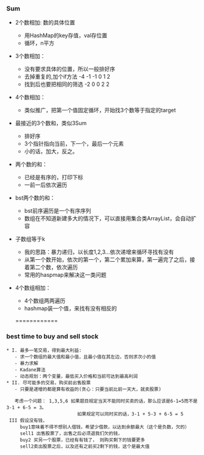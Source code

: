 
### Sum
 * 2个数相加: 数的具体位置
    - 用HashMap的key存值，val存位置
    -  循环，n平方
 * 3个数相加：
    - 没有要求具体的位置，所以一般排好序
    - 去掉重复的,加个if方法  -4 -1 -1 0 1 2
    - 找到后也要把相同的筛选 -2 0 0 2 2
 * 4个数相加：
    - 类似推广，把第一个值固定循环，开始找3个数等于指定的target
 * 最接近的3个数和，类似3Sum
	- 排好序
	- 3个指针指向当前，下一个，最后一个元素
	- 小的话，加大，反之。
 * 两个数的和：
    - 已经是有序的，打印下标
	- 一前一后依次遍历
 * bst两个数的和：
	- bst前序遍历是一个有序序列
	- 数组在不知道新建多大的情况下，可以直接用集合类ArrayList，会自动扩容
 * 子数组等于k
	- 我的思路：暴力递归，以长度1,2,3...依次递增来循环寻找有没有
	- 从第一个数开始，依次的第一个，第二个累加来算，第一遍完了之后，接着第二个数，依次遍历
	- 常用的haspmap来解决这一类问题
 * 4个数组相加：
	- 4个数组两两遍历
	- hashmap装一个值，来找有没有相反的

	============
	
### best time to buy and sell stock 
	* I. 最多一笔交易，得到最大利益:  
	   - 求一个数组的最大值和最小值，且最小值在其左边，否则求次小的值
	   - 暴力求解	
	   - Kadane算法
	   - 动态规划：两个变量，最低买入价格和当前可达到最高利润
	* II. 尽可能多的交易，购买前出售股票
	   - 只要是递增的都是算有收益的(贪心：只要当前比前一天大，就卖股票)
	   
	   考虑一个问题： 1,3,5,6 如果题目规定当天不能同时买卖的话，那么应该是6-1=5而不是3-1 + 6-5 = 3。
							  如果规定可以同时买的话，3-1 + 5-3 + 6-5 = 5
	 III 假设没有钱，
	     buy1意味着不得不想别人借钱，希望少借款，以达到余额最大（这个是负数，欠的）
	     sell1 出售股票了，出售之后必须退我们欠的钱，
	     buy2 买另一个股票，已经有有钱了， 则购买剩下的钱要更多
	     sell2卖出股票之后，以及还有之前买2剩下的钱，这个是最大值
	     
